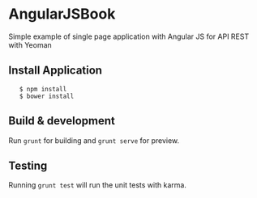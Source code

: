 # AngularJSBook
Simple example of single page application with Angular JS for API REST with Yeoman

## Install Application

```
   $ npm install
   $ bower install
```

## Build & development

Run `grunt` for building and `grunt serve` for preview.

## Testing

Running `grunt test` will run the unit tests with karma.
